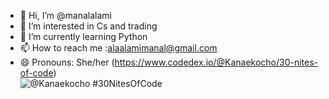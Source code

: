 - 👋 Hi, I’m @manalalami
- 👀 I’m interested in Cs and trading
- 🌱 I’m currently learning Python
- 📫 How to reach me :alaalamimanal@gmail.com
- 😄 Pronouns: She/her
(https://www.codedex.io/@Kanaekocho/30-nites-of-code)  
  ![@Kanaekocho #30NitesOfCode](https://www.codedex.io/api/petStatus?user=Kanaekocho)
